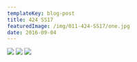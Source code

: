 ```yaml
---
templateKey: blog-post
title: 424 SS17
featuredImage: /img/011-424-SS17/one.jpg
date: 2016-09-04
---
```

![](/img/011-424-SS17/one.jpg)
![](/img/011-424-SS17/two.jpg)
![](/img/011-424-SS17/three.jpg)





